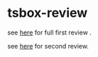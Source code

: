 # tsbox-review

see [here](tsbox-review.md) for full first review .

see [here](tsbox-review2.md) for second review.
